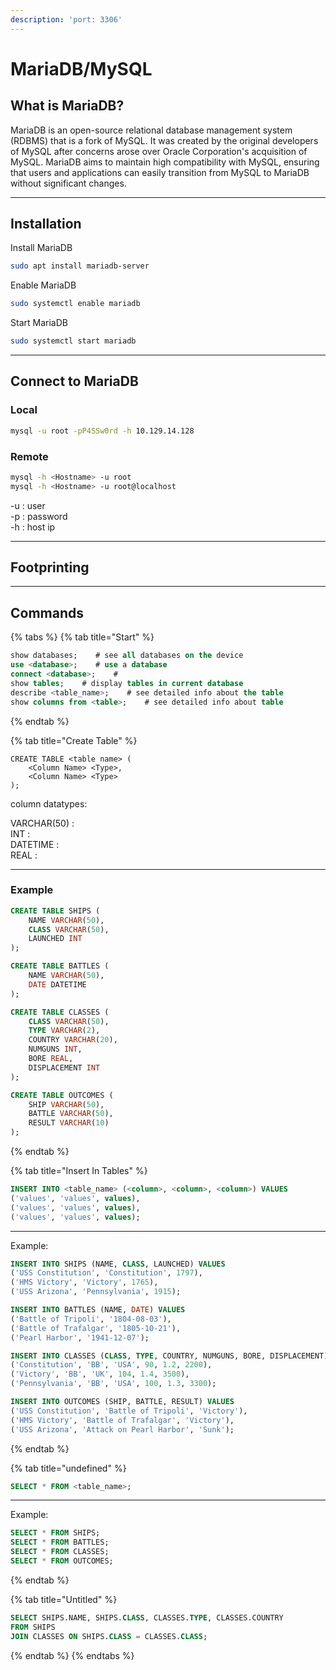 ```yaml
---
description: 'port: 3306'
---
```


# MariaDB/MySQL

## What is MariaDB?

MariaDB is an open-source relational database management system (RDBMS) that is a fork of MySQL. It was created by the original developers of MySQL after concerns arose over Oracle Corporation's acquisition of MySQL. MariaDB aims to maintain high compatibility with MySQL, ensuring that users and applications can easily transition from MySQL to MariaDB without significant changes.

***

## Installation

Install MariaDB

```sh
sudo apt install mariadb-server
```

Enable MariaDB

```bash
sudo systemctl enable mariadb
```

Start MariaDB

```bash
sudo systemctl start mariadb
```

***

## Connect to MariaDB

### Local

```bash
mysql -u root -pP4SSw0rd -h 10.129.14.128
```

### Remote

```bash
mysql -h <Hostname> -u root
mysql -h <Hostname> -u root@localhost
```

-u : user\
-p : password\
-h : host ip

***

## Footprinting



***

## Commands

{% tabs %}
{% tab title="Start" %}
```sql
show databases;    # see all databases on the device
use <database>;    # use a database
connect <database>;    # 
show tables;    # display tables in current database
describe <table_name>;    # see detailed info about the table
show columns from <table>;    # see detailed info about table  
```
{% endtab %}

{% tab title="Create Table" %}
```
CREATE TABLE <table name> (
    <Column Name> <Type>,
    <Column Name> <Type>
);
```

column datatypes:

VARCHAR(50) : \
INT :\
DATETIME :\
REAL :&#x20;

***

### Example

```sql
CREATE TABLE SHIPS (
    NAME VARCHAR(50),
    CLASS VARCHAR(50),
    LAUNCHED INT
);

CREATE TABLE BATTLES (
    NAME VARCHAR(50),
    DATE DATETIME
);

CREATE TABLE CLASSES (
    CLASS VARCHAR(50),
    TYPE VARCHAR(2),
    COUNTRY VARCHAR(20),
    NUMGUNS INT,
    BORE REAL,
    DISPLACEMENT INT
);

CREATE TABLE OUTCOMES (
    SHIP VARCHAR(50),
    BATTLE VARCHAR(50),
    RESULT VARCHAR(10)
);

```
{% endtab %}

{% tab title="Insert In Tables" %}
```sql
INSERT INTO <table_name> (<column>, <column>, <column>) VALUES
('values', 'values', values),
('values', 'values', values),
('values', 'values', values);
```

***

Example:

```sql
INSERT INTO SHIPS (NAME, CLASS, LAUNCHED) VALUES
('USS Constitution', 'Constitution', 1797),
('HMS Victory', 'Victory', 1765),
('USS Arizona', 'Pennsylvania', 1915);

INSERT INTO BATTLES (NAME, DATE) VALUES
('Battle of Tripoli', '1804-08-03'),
('Battle of Trafalgar', '1805-10-21'),
('Pearl Harbor', '1941-12-07');

INSERT INTO CLASSES (CLASS, TYPE, COUNTRY, NUMGUNS, BORE, DISPLACEMENT) VALUES
('Constitution', 'BB', 'USA', 90, 1.2, 2200),
('Victory', 'BB', 'UK', 104, 1.4, 3500),
('Pennsylvania', 'BB', 'USA', 100, 1.3, 3300);

INSERT INTO OUTCOMES (SHIP, BATTLE, RESULT) VALUES
('USS Constitution', 'Battle of Tripoli', 'Victory'),
('HMS Victory', 'Battle of Trafalgar', 'Victory'),
('USS Arizona', 'Attack on Pearl Harbor', 'Sunk');
```
{% endtab %}

{% tab title="undefined" %}
```sql
SELECT * FROM <table_name>;
```

***

Example:

```sql
SELECT * FROM SHIPS;
SELECT * FROM BATTLES;
SELECT * FROM CLASSES;
SELECT * FROM OUTCOMES;
```
{% endtab %}

{% tab title="Untitled" %}
```sql
SELECT SHIPS.NAME, SHIPS.CLASS, CLASSES.TYPE, CLASSES.COUNTRY
FROM SHIPS
JOIN CLASSES ON SHIPS.CLASS = CLASSES.CLASS;
```


{% endtab %}
{% endtabs %}









